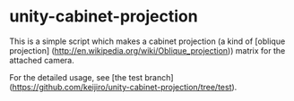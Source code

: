 unity-cabinet-projection
========================

This is a simple script which makes a cabinet projection (a kind of [oblique projection]
(http://en.wikipedia.org/wiki/Oblique_projection)) matrix for the attached camera.

For the detailed usage, see [the test branch]
(https://github.com/keijiro/unity-cabinet-projection/tree/test).
